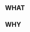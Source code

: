 <!--
Please read the CLA carefully before submitting your contribution to Mercari.
Under any circumstances, by submitting your contribution, you are deemed to accept and agree to be bound by the terms and conditions of the CLA.

https://www.mercari.com/cla/
-->

## WHAT

<!--
Write the change being made with this pull request
-->

## WHY

<!--
Write the motivation why you submit this pull request
-->